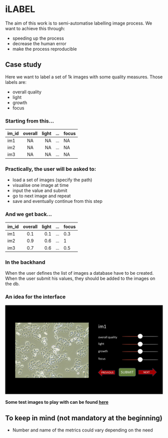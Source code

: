# iLABEL

The aim of this work is to semi-automatise labelling image process.
We want to achieve this through:
- speeding up the process
- decrease the human error
- make the process reproducible

## Case study

Here we want to label a set of 1k images with some quality measures.
Those labels are:
- overall quality
- light
- growth
- focus

### Starting from this...

| **im_id**     | overall          | light                      |...|focus|
| ------------- |:-------------:| ---------------------------:|---|---------|
| im1     | NA     | NA |...|NA|
| im2     | NA     | NA               |...|NA|
| im3     | NA     | NA                       |...|NA|


### Practically, the user will be asked to:
- load a set of images (specify the path)
- visualise one image at time
- input the value and submit
- go to next image and repeat
- save and eventually continue from this step

### And we get back...

| **im_id**     | overall          | light                      |...|focus|
| ------------- |:-------------:| ---------------------------:|---|---------|
| im1     | 0.1     | 0.1 |...|0.3|
| im2     | 0.9     | 0.6               |...|1|
| im3     | 0.7     | 0.6                       |...|0.5|


### In the backhand
When the user defines the list of images a database have to be created. When the user submit his values, they should be added to the images on the db.

### An idea for the interface

![alt text](https://github.com/apollo994/iLABEL/blob/master/gui.png)

**Some test images to play with can be found [here](https://github.com/apollo994/CMP_images/tree/master/test_data/img_jpg)**

## To keep in mind (not mandatory at the beginning)
- Number and name of the metrics could vary depending on the need

